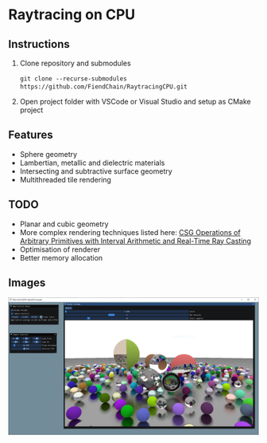 # Raytracing on CPU

## Instructions

1. Clone repository and submodules
   ```
   git clone --recurse-submodules https://github.com/FiendChain/RaytracingCPU.git
   ```
2. Open project folder with VSCode or Visual Studio and setup as CMake project

## Features
- Sphere geometry
- Lambertian, metallic and dielectric materials
- Intersecting and subtractive surface geometry
- Multithreaded tile rendering

## TODO
- Planar and cubic geometry
- More complex rendering techniques listed here:
  [CSG Operations of Arbitrary Primitives with Interval Arithmetic and Real-Time Ray Casting](https://drops.dagstuhl.de/opus/volltexte/2010/2698/pdf/7.pdf)
- Optimisation of renderer
- Better memory allocation

## Images
![screenshot](docs/screenshot_v1_0.PNG)
